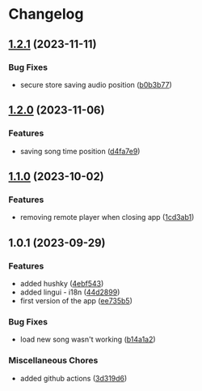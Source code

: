 # Changelog

## [1.2.1](https://github.com/displaynone/podcast-it/compare/v1.2.0...v1.2.1) (2023-11-11)


### Bug Fixes

* secure store saving audio position ([b0b3b77](https://github.com/displaynone/podcast-it/commit/b0b3b7760a589e435e2316f76ecc5a7145221f9e))

## [1.2.0](https://github.com/displaynone/podcast-it/compare/v1.1.0...v1.2.0) (2023-11-06)


### Features

* saving song time position ([d4fa7e9](https://github.com/displaynone/podcast-it/commit/d4fa7e96827346cd2c522d1ec6a3a863dbb8c5f8))

## [1.1.0](https://github.com/displaynone/podcast-it/compare/v1.0.1...v1.1.0) (2023-10-02)


### Features

* removing remote player when closing app ([1cd3ab1](https://github.com/displaynone/podcast-it/commit/1cd3ab18cec274999880e358fed1b101eb976d98))

## 1.0.1 (2023-09-29)


### Features

* added hushky ([4ebf543](https://github.com/displaynone/podcast-it/commit/4ebf5432b668ec283eb3d13558f88c1ad8621721))
* added lingui - i18n ([44d2899](https://github.com/displaynone/podcast-it/commit/44d289901c32a06615a8061f6cb34ee8c97e0d8b))
* first version of the app ([ee735b5](https://github.com/displaynone/podcast-it/commit/ee735b5f07af7dcc85f979d623ab645cc333ce53))


### Bug Fixes

* load new song wasn't working ([b14a1a2](https://github.com/displaynone/podcast-it/commit/b14a1a21319539976cedd7c5d4bd2997c4dfb4a9))


### Miscellaneous Chores

* added github actions ([3d319d6](https://github.com/displaynone/podcast-it/commit/3d319d63ad0b2dc5df3fbcbba6b1a3d23060025d))

